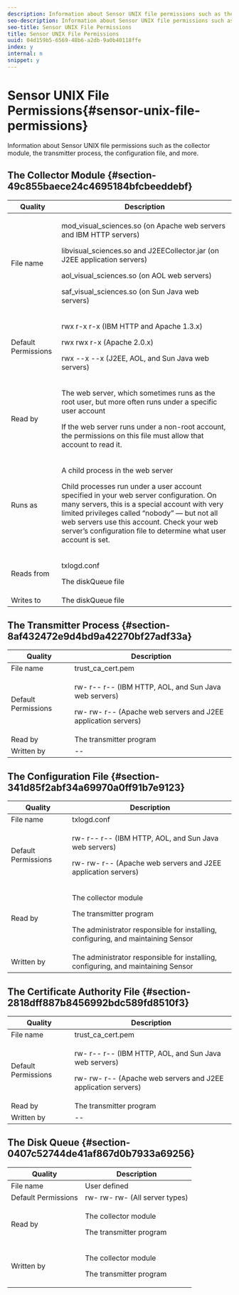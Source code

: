 ```yaml
---
description: Information about Sensor UNIX file permissions such as the collector module, the transmitter process, the configuration file, and more.
seo-description: Information about Sensor UNIX file permissions such as the collector module, the transmitter process, the configuration file, and more.
seo-title: Sensor UNIX File Permissions
title: Sensor UNIX File Permissions
uuid: 04d159b5-6569-48b6-a2db-9a0b40118ffe
index: y
internal: n
snippet: y
---
```


# Sensor UNIX File Permissions{#sensor-unix-file-permissions}

Information about Sensor UNIX file permissions such as the collector module, the transmitter process, the configuration file, and more.

## The Collector Module {#section-49c855baece24c4695184bfcbeeddebf}

<table id="table_0B972ABD2A5342CA8A6FE80EB666298A"> 
 <thead> 
  <tr> 
   <th colname="col1" class="entry"> Quality </th> 
   <th colname="col2" class="entry"> Description </th> 
  </tr>
 </thead>
 <tbody> 
  <tr> 
   <td colname="col1"> <p>File name </p> </td> 
   <td colname="col2"> <p>mod_visual_sciences.so (on Apache web servers and IBM HTTP servers) </p> <p>libvisual_sciences.so and J2EECollector.jar (on J2EE application servers) </p> <p>aol_visual_sciences.so (on AOL web servers) </p> <p>saf_visual_sciences.so (on Sun Java web servers) </p> </td> 
  </tr> 
  <tr> 
   <td colname="col1"> <p>Default Permissions </p> </td> 
   <td colname="col2"> <p>rwx r-x r-x (IBM HTTP and Apache 1.3.x) </p> <p>rwx rwx r-x (Apache 2.0.x) </p> <p>rwx --x --x (J2EE, AOL, and Sun Java web servers) </p> </td> 
  </tr> 
  <tr> 
   <td colname="col1"> <p>Read by </p> </td> 
   <td colname="col2"> <p>The web server, which sometimes runs as the root user, but more often runs under a specific user account </p> <p>If the web server runs under a non-root account, the permissions on this file must allow that account to read it. </p> </td> 
  </tr> 
  <tr> 
   <td colname="col1"> <p>Runs as </p> </td> 
   <td colname="col2"> <p>A child process in the web server </p> <p>Child processes run under a user account specified in your web server configuration. On many servers, this is a special account with very limited privileges called “nobody” — but not all web servers use this account. Check your web server’s configuration file to determine what user account is set. </p> </td> 
  </tr> 
  <tr> 
   <td colname="col1"> <p>Reads from </p> </td> 
   <td colname="col2"> <p>txlogd.conf </p> <p>The diskQueue file </p> </td> 
  </tr> 
  <tr> 
   <td colname="col1"> Writes to </td> 
   <td colname="col2"> The diskQueue file </td> 
  </tr> 
 </tbody> 
</table>

## The Transmitter Process {#section-8af432472e9d4bd9a42270bf27adf33a}

<table id="table_3028CC9640D54016BD8CA7F9CAA34280"> 
 <thead> 
  <tr> 
   <th colname="col1" class="entry"> Quality </th> 
   <th colname="col2" class="entry"> Description </th> 
  </tr>
 </thead>
 <tbody> 
  <tr> 
   <td colname="col1"> File name </td> 
   <td colname="col2"> trust_ca_cert.pem </td> 
  </tr> 
  <tr> 
   <td colname="col1"> <p>Default Permissions </p> </td> 
   <td colname="col2"> <p>rw- r-- r-- (IBM HTTP, AOL, and Sun Java web servers) </p> <p>rw- rw- r-- (Apache web servers and J2EE application servers) </p> </td> 
  </tr> 
  <tr> 
   <td colname="col1"> Read by </td> 
   <td colname="col2"> The transmitter program </td> 
  </tr> 
  <tr> 
   <td colname="col1"> Written by </td> 
   <td colname="col2"> -- </td> 
  </tr> 
 </tbody> 
</table>

## The Configuration File {#section-341d85f2abf34a69970a0ff91b7e9123}

<table id="table_79AC614F5435443CB3CFB457B8375704"> 
 <thead> 
  <tr> 
   <th colname="col1" class="entry"> Quality </th> 
   <th colname="col2" class="entry"> Description </th> 
  </tr>
 </thead>
 <tbody> 
  <tr> 
   <td colname="col1"> File name </td> 
   <td colname="col2"> txlogd.conf </td> 
  </tr> 
  <tr> 
   <td colname="col1"> <p>Default Permissions </p> </td> 
   <td colname="col2"> <p>rw- r-- r-- (IBM HTTP, AOL, and Sun Java web servers) </p> <p>rw- rw- r-- (Apache web servers and J2EE application servers) </p> </td> 
  </tr> 
  <tr> 
   <td colname="col1"> Read by </td> 
   <td colname="col2"> <p>The collector module </p> <p>The transmitter program </p> <p>The administrator responsible for installing, configuring, and maintaining Sensor </p> </td> 
  </tr> 
  <tr> 
   <td colname="col1"> Written by </td> 
   <td colname="col2"> The administrator responsible for installing, configuring, and maintaining Sensor </td> 
  </tr> 
 </tbody> 
</table>

## The Certificate Authority File {#section-2818dff887b8456992bdc589fd8510f3}

<table id="table_ED8BEEEFA91245C3A6645D27B148A5A7"> 
 <thead> 
  <tr> 
   <th colname="col1" class="entry"> Quality </th> 
   <th colname="col2" class="entry"> Description </th> 
  </tr>
 </thead>
 <tbody> 
  <tr> 
   <td colname="col1"> File name </td> 
   <td colname="col2"> trust_ca_cert.pem </td> 
  </tr> 
  <tr> 
   <td colname="col1"> <p>Default Permissions </p> </td> 
   <td colname="col2"> <p>rw- r-- r-- (IBM HTTP, AOL, and Sun Java web servers) </p> <p>rw- rw- r-- (Apache web servers and J2EE application servers) </p> </td> 
  </tr> 
  <tr> 
   <td colname="col1"> Read by </td> 
   <td colname="col2"> The transmitter program </td> 
  </tr> 
  <tr> 
   <td colname="col1"> Written by </td> 
   <td colname="col2"> -- </td> 
  </tr> 
 </tbody> 
</table>

## The Disk Queue {#section-0407c52744de41af867d0b7933a69256}

<table id="table_35DB32228E7443FF90BE24AB14CBE54B"> 
 <thead> 
  <tr> 
   <th colname="col1" class="entry"> Quality </th> 
   <th colname="col2" class="entry"> Description </th> 
  </tr>
 </thead>
 <tbody> 
  <tr> 
   <td colname="col1"> File name </td> 
   <td colname="col2"> User defined </td> 
  </tr> 
  <tr> 
   <td colname="col1"> Default Permissions </td> 
   <td colname="col2"> rw- rw- rw- (All server types) </td> 
  </tr> 
  <tr> 
   <td colname="col1"> <p>Read by </p> </td> 
   <td colname="col2"> <p>The collector module </p> <p>The transmitter program </p> </td> 
  </tr> 
  <tr> 
   <td colname="col1"> <p>Written by </p> </td> 
   <td colname="col2"> <p>The collector module </p> <p>The transmitter program </p> </td> 
  </tr> 
 </tbody> 
</table>

